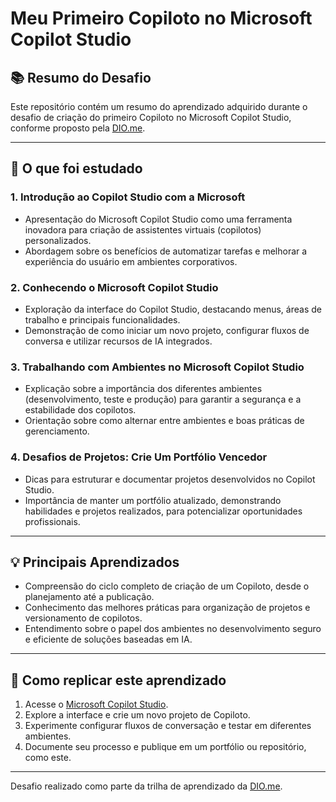 # Meu Primeiro Copiloto no Microsoft Copilot Studio

## 📚 Resumo do Desafio

Este repositório contém um resumo do aprendizado adquirido durante o desafio de criação do primeiro Copiloto no Microsoft Copilot Studio, conforme proposto pela [DIO.me](https://www.dio.me/).

---

## 🚀 O que foi estudado

### 1. Introdução ao Copilot Studio com a Microsoft
- Apresentação do Microsoft Copilot Studio como uma ferramenta inovadora para criação de assistentes virtuais (copilotos) personalizados.
- Abordagem sobre os benefícios de automatizar tarefas e melhorar a experiência do usuário em ambientes corporativos.

### 2. Conhecendo o Microsoft Copilot Studio
- Exploração da interface do Copilot Studio, destacando menus, áreas de trabalho e principais funcionalidades.
- Demonstração de como iniciar um novo projeto, configurar fluxos de conversa e utilizar recursos de IA integrados.

### 3. Trabalhando com Ambientes no Microsoft Copilot Studio
- Explicação sobre a importância dos diferentes ambientes (desenvolvimento, teste e produção) para garantir a segurança e a estabilidade dos copilotos.
- Orientação sobre como alternar entre ambientes e boas práticas de gerenciamento.

### 4. Desafios de Projetos: Crie Um Portfólio Vencedor
- Dicas para estruturar e documentar projetos desenvolvidos no Copilot Studio.
- Importância de manter um portfólio atualizado, demonstrando habilidades e projetos realizados, para potencializar oportunidades profissionais.

---

## 💡 Principais Aprendizados

- Compreensão do ciclo completo de criação de um Copiloto, desde o planejamento até a publicação.
- Conhecimento das melhores práticas para organização de projetos e versionamento de copilotos.
- Entendimento sobre o papel dos ambientes no desenvolvimento seguro e eficiente de soluções baseadas em IA.

---

## 📝 Como replicar este aprendizado

1. Acesse o [Microsoft Copilot Studio](https://learn.microsoft.com/pt-br/microsoft-copilot-studio/).
2. Explore a interface e crie um novo projeto de Copiloto.
3. Experimente configurar fluxos de conversação e testar em diferentes ambientes.
4. Documente seu processo e publique em um portfólio ou repositório, como este.

---

Desafio realizado como parte da trilha de aprendizado da [DIO.me](https://www.dio.me/).

